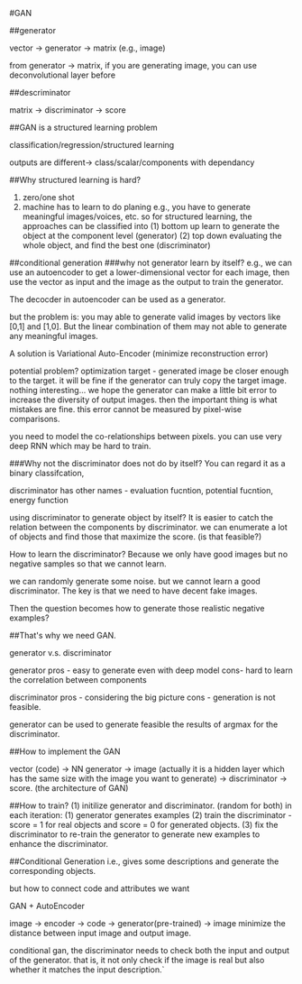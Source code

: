 #GAN

##generator

vector -> generator -> matrix (e.g., image)

from generator -> matrix, if you are generating image, you can use deconvolutional layer before

##descriminator

matrix -> discriminator -> score

##GAN is a structured learning problem

classification/regression/structured learning

outputs are different-> class/scalar/components with dependancy

##Why structured learning is hard?
1. zero/one shot 
2. machine has to learn to do planing
e.g., you have to generate meaningful images/voices, etc. 
so for structured learning, the approaches can be classified into
(1) bottom up
learn to generate the object at the component level (generator)
(2) top down 
evaluating the whole object, and find the best one (discriminator)

##conditional generation
###why not generator learn by itself?
e.g., we can use an autoencoder to get a lower-dimensional vector for each image, then use the vector as input and the image as the output to train the generator. 

The decocder in autoencoder can be used as a generator. 

but the problem is: you may able to generate valid images by vectors like [0,1] and [1,0]. But the linear combination of them may not able to generate any meaningful images. 

A solution is Variational Auto-Encoder (minimize reconstruction error)

potential problem?
optimization target - generated image be closer enough to the target.
it will be fine if the generator can truly copy the target image. nothing interesting...
we hope the generator can make a little bit error to increase the diversity of output images. then the important thing is what mistakes are fine. this error cannot be measured by pixel-wise comparisons.

you need to model the co-relationships between pixels. you can use very deep RNN which may be hard to train.

###Why not the discriminator does not do by itself?
You can regard it as a binary classifcation,

discriminator has other names - evaluation fucntion, potential fucntion, energy function

using discriminator to generate object by itself?
It is easier to catch the relation between the components by discriminator. 
we can enumerate a lot of objects and find those that maximize the score. 
(is that feasible?)

How to learn the discriminator?
Because we only have good images but no negative samples so that we cannot learn.

we can randomly generate some noise. but we cannot learn a good discriminator. The key is that we need to have decent fake images. 

Then the question becomes how to generate those realistic negative examples?

##That's why we need GAN. 

generator v.s. discriminator

generator
pros - easy to generate even with deep model cons- hard to learn the correlation between components

discriminator
pros - considering the big picture cons - generation is not feasible. 

generator can be used to generate feasible the results of argmax for the discriminator. 

##How to implement the GAN

vector (code) -> NN generator -> image (actually it is a hidden layer which has the same size with the image you want to generate) -> discriminator -> score. (the architecture of GAN)

##How to train?
(1) initilize generator and discriminator. (random for both)
in each iteration:
(1) generator generates examples 
(2) train the discriminator - score = 1 for real objects and score = 0 for generated objects. 
(3) fix the discriminator to re-train the generator to generate new examples to enhance the discriminator. 


##Conditional Generation
i.e., gives some descriptions and generate the corresponding objects. 

but how to connect code and attributes we want

GAN + AutoEncoder 

image -> encoder -> code -> generator(pre-trained) -> image
minimize the distance between input image and output image. 

conditional gan, the discriminator needs to check both the input and output of the generator. that is, it not only check if the image is real but also whether it matches the input description.` 







